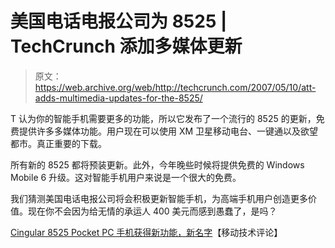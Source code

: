 # 美国电话电报公司为 8525 | TechCrunch 添加多媒体更新

> 原文：<https://web.archive.org/web/http://techcrunch.com/2007/05/10/att-adds-multimedia-updates-for-the-8525/>

T 认为你的智能手机需要更多的功能，所以它发布了一个流行的 8525 的更新，免费提供许多多媒体功能。用户现在可以使用 XM 卫星移动电台、一键通以及欲望都市。真正重要的下载。

所有新的 8525 都将预装更新。此外，今年晚些时候将提供免费的 Windows Mobile 6 升级。这对智能手机用户来说是一个很大的免费。

我们猜测美国电话电报公司将会积极更新智能手机，为高端手机用户创造更多价值。现在你不会因为给无情的承运人 400 美元而感到愚蠢了，是吗？

[Cingular 8525 Pocket PC 手机获得新功能，新名字](https://web.archive.org/web/20160421183720/http://www.mobiletechreview.com/ubbthreads/showflat.php?Board=news&Number=27572)【移动技术评论】